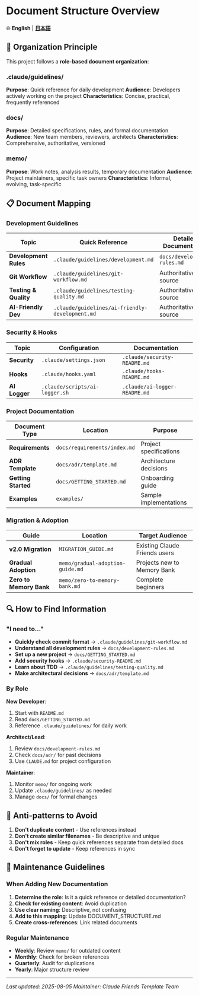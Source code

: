 # Document Structure Overview

🌐 **English** | **[日本語](DOCUMENT_STRUCTURE_ja.md)**

## 📁 Organization Principle

This project follows a **role-based document organization**:

### .claude/guidelines/
**Purpose**: Quick reference for daily development
**Audience**: Developers actively working on the project
**Characteristics**: Concise, practical, frequently referenced

### docs/
**Purpose**: Detailed specifications, rules, and formal documentation
**Audience**: New team members, reviewers, architects
**Characteristics**: Comprehensive, authoritative, versioned

### memo/
**Purpose**: Work notes, analysis results, temporary documentation
**Audience**: Project maintainers, specific task owners
**Characteristics**: Informal, evolving, task-specific

## 📋 Document Mapping

### Development Guidelines

| Topic | Quick Reference | Detailed Documentation |
|-------|----------------|----------------------|
| **Development Rules** | `.claude/guidelines/development.md` | `docs/development-rules.md` |
| **Git Workflow** | `.claude/guidelines/git-workflow.md` | Authoritative source |
| **Testing & Quality** | `.claude/guidelines/testing-quality.md` | Authoritative source |
| **AI-Friendly Dev** | `.claude/guidelines/ai-friendly-development.md` | Authoritative source |

### Security & Hooks

| Topic | Configuration | Documentation |
|-------|--------------|---------------|
| **Security** | `.claude/settings.json` | `.claude/security-README.md` |
| **Hooks** | `.claude/hooks.yaml` | `.claude/hooks-README.md` |
| **AI Logger** | `.claude/scripts/ai-logger.sh` | `.claude/ai-logger-README.md` |

### Project Documentation

| Document Type | Location | Purpose |
|--------------|----------|---------|
| **Requirements** | `docs/requirements/index.md` | Project specifications |
| **ADR Template** | `docs/adr/template.md` | Architecture decisions |
| **Getting Started** | `docs/GETTING_STARTED.md` | Onboarding guide |
| **Examples** | `examples/` | Sample implementations |

### Migration & Adoption

| Guide | Location | Target Audience |
|-------|----------|----------------|
| **v2.0 Migration** | `MIGRATION_GUIDE.md` | Existing Claude Friends users |
| **Gradual Adoption** | `memo/gradual-adoption-guide.md` | Projects new to Memory Bank |
| **Zero to Memory Bank** | `memo/zero-to-memory-bank.md` | Complete beginners |

## 🔍 How to Find Information

### "I need to..."

- **Quickly check commit format** → `.claude/guidelines/git-workflow.md`
- **Understand all development rules** → `docs/development-rules.md`
- **Set up a new project** → `docs/GETTING_STARTED.md`
- **Add security hooks** → `.claude/security-README.md`
- **Learn about TDD** → `.claude/guidelines/testing-quality.md`
- **Make architectural decisions** → `docs/adr/template.md`

### By Role

**New Developer**:
1. Start with `README.md`
2. Read `docs/GETTING_STARTED.md`
3. Reference `.claude/guidelines/` for daily work

**Architect/Lead**:
1. Review `docs/development-rules.md`
2. Check `docs/adr/` for past decisions
3. Use `CLAUDE.md` for project configuration

**Maintainer**:
1. Monitor `memo/` for ongoing work
2. Update `.claude/guidelines/` as needed
3. Manage `docs/` for formal changes

## 🚫 Anti-patterns to Avoid

1. **Don't duplicate content** - Use references instead
2. **Don't create similar filenames** - Be descriptive and unique
3. **Don't mix roles** - Keep quick references separate from detailed docs
4. **Don't forget to update** - Keep references in sync

## 📝 Maintenance Guidelines

### When Adding New Documentation

1. **Determine the role**: Is it a quick reference or detailed documentation?
2. **Check for existing content**: Avoid duplication
3. **Use clear naming**: Descriptive, not confusing
4. **Add to this mapping**: Update DOCUMENT_STRUCTURE.md
5. **Create cross-references**: Link related documents

### Regular Maintenance

- **Weekly**: Review `memo/` for outdated content
- **Monthly**: Check for broken references
- **Quarterly**: Audit for duplications
- **Yearly**: Major structure review

---

*Last updated: 2025-08-05*
*Maintainer: Claude Friends Template Team*

